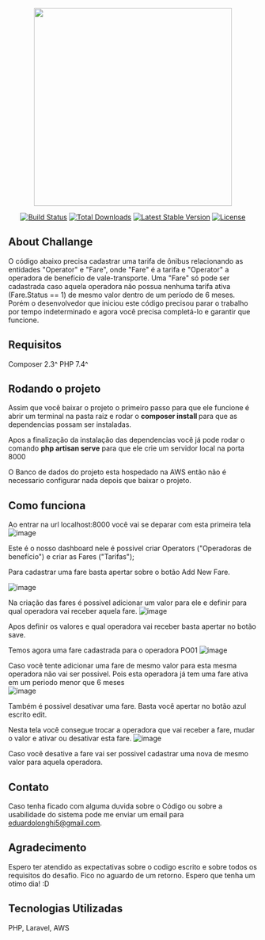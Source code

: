 <p align="center"><a href="https://laravel.com" target="_blank"><img src="https://raw.githubusercontent.com/laravel/art/master/logo-lockup/5%20SVG/2%20CMYK/1%20Full%20Color/laravel-logolockup-cmyk-red.svg" width="400"></a></p>

<p align="center">
<a href="https://travis-ci.org/laravel/framework"><img src="https://travis-ci.org/laravel/framework.svg" alt="Build Status"></a>
<a href="https://packagist.org/packages/laravel/framework"><img src="https://img.shields.io/packagist/dt/laravel/framework" alt="Total Downloads"></a>
<a href="https://packagist.org/packages/laravel/framework"><img src="https://img.shields.io/packagist/v/laravel/framework" alt="Latest Stable Version"></a>
<a href="https://packagist.org/packages/laravel/framework"><img src="https://img.shields.io/packagist/l/laravel/framework" alt="License"></a>
</p>

## About Challange

O código abaixo precisa cadastrar uma tarifa de ônibus relacionando as entidades "Operator" e "Fare", onde "Fare" é a tarifa e "Operator" a operadora de benefício de vale-transporte. Uma "Fare" só pode ser cadastrada caso aquela operadora não possua nenhuma tarifa ativa (Fare.Status == 1) de mesmo valor dentro de um período de 6 meses. Porém o desenvolvedor que iniciou este código precisou parar o trabalho por tempo indeterminado e agora você precisa completá-lo e garantir que funcione.

## Requisitos

Composer 2.3^
PHP 7.4^

## Rodando o projeto

Assim que você baixar o projeto o primeiro passo para que ele funcione é abrir um terminal na pasta raiz e rodar o <b> composer install </b> para que as dependencias possam ser instaladas.

Apos a finalização da instalação das dependencias você já pode rodar o comando <b>php artisan serve</b> para que ele crie um servidor local na porta 8000

O Banco de dados do projeto esta hospedado na AWS então não é necessario configurar nada depois que baixar o projeto.

## Como funciona

Ao entrar na url localhost:8000 você vai se deparar com esta primeira tela
![image](https://user-images.githubusercontent.com/47927459/184673939-1e365c36-9c0d-4ff4-aea2-349aeded68b3.png)

Este é o nosso dashboard nele é possivel criar Operators ("Operadoras de benefício") e criar as Fares ("Tarifas");

Para cadastrar uma fare basta apertar sobre o botão Add New Fare.

![image](https://user-images.githubusercontent.com/47927459/184674320-ed6baf6a-af7c-4554-ac9b-78b6727cf297.png)

Na criação das fares é possivel adicionar um valor para ele e definir para qual operadora vai receber aquela fare.
![image](https://user-images.githubusercontent.com/47927459/184674440-00f32e7d-b41a-4278-9900-a097ac37c4a3.png)

Apos definir os valores e qual operadora vai receber basta apertar no botão save.

Temos agora uma fare cadastrada para o operadora PO01
![image](https://user-images.githubusercontent.com/47927459/184674623-4f5d5ee4-fc35-49b0-812d-a10eedae36e8.png)

Caso você tente adicionar uma fare de mesmo valor para esta mesma operadora não vai ser possivel. Pois esta operadora já tem uma fare ativa em um periodo menor que 6 meses <br>
![image](https://user-images.githubusercontent.com/47927459/184674875-1ca2a39b-610c-43c8-9f4b-d6bf81e07487.png)

Também é possivel desativar uma fare. Basta você apertar no botão azul escrito edit.

Nesta tela você consegue trocar a operadora que vai receber a fare, mudar o valor e ativar ou desativar esta fare.
![image](https://user-images.githubusercontent.com/47927459/184675268-233a9055-918c-4f52-a97d-3c81ef1a7c86.png)

Caso você desative a fare vai ser possivel cadastrar uma nova de mesmo valor para aquela operadora.

## Contato
 Caso tenha ficado com alguma duvida sobre o Código ou sobre a usabilidade do sistema pode me enviar um email para eduardolonghi5@gmail.com.

## Agradecimento
 Espero ter atendido as expectativas sobre o codigo escrito e sobre todos os requisitos do desafio.
 Fico no aguardo de um retorno.
 Espero que tenha um otimo dia! :D
 
## Tecnologias Utilizadas

PHP, Laravel, AWS

